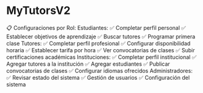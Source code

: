 # MyTutorsV2

📋 Configuraciones por Rol:
Estudiantes:
✅ Completar perfil personal
✅ Establecer objetivos de aprendizaje
✅ Buscar tutores
✅ Programar primera clase
Tutores:
✅ Completar perfil profesional
✅ Configurar disponibilidad horaria
✅ Establecer tarifa por hora
✅ Ver convocatorias de clases
✅ Subir certificaciones académicas
Instituciones:
✅ Completar perfil institucional
✅ Agregar tutores a la institución
✅ Agregar estudiantes
✅ Publicar convocatorias de clases
✅ Configurar idiomas ofrecidos
Administradores:
✅ Revisar estado del sistema
✅ Gestión de usuarios
✅ Configuración del sistema